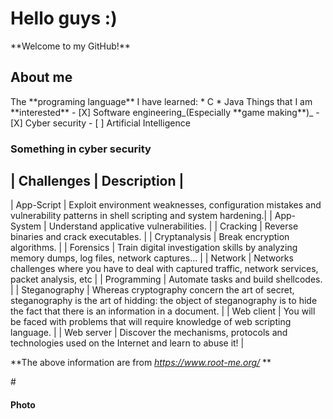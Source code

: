 <h1>Hello guys :)</h1>
**Welcome to my GitHub!**
<h2>About me</h2>
The **programing language** I have learned:
* C
* Java
Things that I am **interested**
- [X] Software engineering_(Especially **game making**)_
- [X] Cyber security
- [ ] Artificial Intelligence

<h3>Something in cyber security</h3>

| Challenges | Description |
------------------------
| App-Script | Exploit environment weaknesses, configuration mistakes and vulnerability patterns in shell scripting and system hardening.|
| App-System | Understand applicative vulnerabilities. |
| Cracking | Reverse binaries and crack executables. |
| Cryptanalysis | Break encryption algorithms. |
| Forensics | Train digital investigation skills by analyzing memory dumps, log files, network captures... |
| Network | Networks challenges where you have to deal with captured traffic, network services, packet analysis, etc |
| Programming | Automate tasks and build shellcodes. |
| Steganography | Whereas cryptography concern the art of secret, steganography is the art of hidding: the object of steganography is to hide the fact that there is an information in a document. |
| Web client | You will be faced with problems that will require knowledge of web scripting language. |
| Web server | Discover the mechanisms, protocols and technologies used on the Internet and learn to abuse it! |

**The above information are from *https://www.root-me.org/* **

#<h4>Photo</h4>


